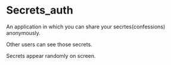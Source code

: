 # Secrets_auth
An application in which you can share your secrtes(confessions) anonymously.  
  
Other users can see those secrets.  
  
Secrets appear randomly on screen.  
